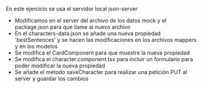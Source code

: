 En este ejercicio se usa el servidor local json-server

- Modificamos en el server del archivo de los datos mock y el package.json para que llame al nuevo archivo
- En el characters-data.json se añade una nueva propiedad 'bestSentences' y se hacen las modificaciones
en los archivos mappers y en los modelos
- Se modifica el CardComponent para que muestre la nueva propiedad
- Se modifica el character.component.tsx para incluir un formulario para poder modificar la nueva propiedad
- Se añade el método saveCharacter para realizar una petición PUT al server y guardar los cambios
